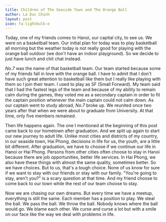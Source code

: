 ```yaml
---
title: Children of The Seaside Town and The Orange Ball
author: La Duc Chinh
layout: post
icon: fa-lightbulb-o
---
```


Today, one of my friends comes to Hanoi, our capital city, to see us. We were on a basketball team. Our initial plan for today was to play basketball all morning but the weather today is not really good for playing with the orange ball outdoor (we don't have an indoor playground). So we decide to just have lunch and chit chat instead.

*No.7* was the name of that basketball team. Our team started because some of my friends fall in love with the orange ball. I have to admit that I don't have such great attention to basketball like them but I really like playing with them so I join their team. I used to play as SF (Small Forward). My team said that I had the fastest legs of the team and because of my ability to remain calm during the games, they voted me as a secondary captain in order to fit the captain position whenever the main captain could not calm down. As our captain went to study abroad, *No.7* broke up. We reunited once two years after that when we were about to graduate from University. At that time, only five members remained.

Then life happens again. The one I mentioned at the beginning of this post came back to our hometown after graduation. And we split up again to start our new journey to adult life. Unlike most cities and districts of my country, in our seaside town, Hai Phong, decisions in life for us, the youth, are a little bit different. After graduation, we have to choose if we continue our life in Hanoi or Hai Phong. Persons from other cities often choose to stay in Hanoi because there are job opportunities, better life services. In Hai Phong, we also have these things with almost the same quality, sometimes better. So we have choices. But to us, that's a tough choice. None of us know for sure if we want to stay with our friends or stay with our family. "You're going to stay, aren't you?" is a scary question at that time. And my friend choose to come back to our town while the rest of our team choose to stay.

Now we are chasing our own dreams. But every time we have a meetup, everything is still the same. Each member has a position to play. We steal the ball. We pass the ball. We throw the ball. Nobody knows where the ball would go. We blame each other. We curse and curse a lot but with a smile on our face like the way we deal with problems in life.
